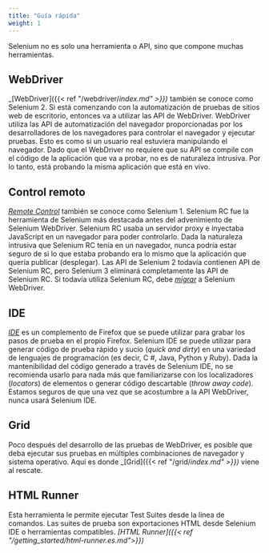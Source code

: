 ```yaml
---
title: "Guía rápida"
weight: 1
---
```



Selenium no es solo una herramienta o API, sino que compone muchas herramientas.


## WebDriver

_[WebDriver]({{< ref "/webdriver/_index.md" >}})_ también se conoce como Selenium 2. Si está comenzando con la automatización de pruebas de sitios web de escritorio, entonces va a utilizar las API de WebDriver. WebDriver utiliza las API de automatización del navegador proporcionadas por los desarrolladores de los navegadores para controlar el navegador y ejecutar pruebas. Esto es como si un usuario real estuviera manipulando el navegador. Dado que el WebDriver no requiere que su API se compile con el código de la aplicación que va a probar, no es de naturaleza intrusiva. Por lo tanto, está probando la misma aplicación que está en vivo.


## Control remoto

[_Remote Control_](https://www.seleniumhq.org/docs/05_selenium_rc.jsp) también se conoce como Selenium 1.
Selenium RC fue la herramienta de Selenium más destacada antes del advenimiento de Selenium WebDriver. Selenium RC usaba un servidor proxy e inyectaba JavaScript en un navegador para poder controlarlo. Dada la naturaleza intrusiva que Selenium RC tenía en un navegador, nunca podría estar seguro de si lo que estaba probando era lo mismo que la aplicación que quería publicar (desplegar). Las API de Selenium 2 todavía contienen API de Selenium RC, pero Selenium 3 eliminará completamente las API de Selenium RC. Si todavía utiliza Selenium RC, debe [_migrar_](https://www.seleniumhq.org/docs/03_webdriver.jsp#migrating-from-selenium-1-0) a Selenium WebDriver.


## IDE

_[IDE](https://www.seleniumhq.org/selenium-ide)_ es un complemento de Firefox que se puede utilizar para grabar los pasos de prueba en el propio Firefox. Selenium IDE se puede utilizar para generar código de prueba rápido y sucio (_quick and dirty_) en una variedad de lenguajes de programación (es decir, C #, Java, Python y Ruby).
Dada la mantenibilidad del código generado a través de Selenium IDE, no se recomienda usarlo para nada más que familiarizarse con los localizadores (_locators_) de elementos o generar código descartable (_throw away code_). Estamos seguros de que una vez que se acostumbre a la API WebDriver, nunca usará Selenium IDE.


## Grid

Poco después del desarrollo de las pruebas de WebDriver, es posible que deba ejecutar sus pruebas en múltiples combinaciones de navegador y sistema operativo. Aquí es donde _[Grid]({{< ref "/grid/_index.md" >}})_ viene al rescate.


## HTML Runner

Esta herramienta le permite ejecutar Test Suites desde la línea de comandos. Las suites de prueba son exportaciones HTML desde Selenium IDE o herramientas compatibles. _[HTML Runner]({{< ref "/getting_started/html-runner.es.md">}})_

